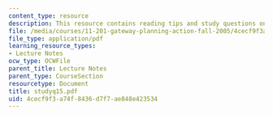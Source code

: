 ```yaml
---
content_type: resource
description: This resource contains reading tips and study questions on session 15.
file: /media/courses/11-201-gateway-planning-action-fall-2005/4cecf9f3a74f8436d7f7ae848e423534_studyq15.pdf
file_type: application/pdf
learning_resource_types:
- Lecture Notes
ocw_type: OCWFile
parent_title: Lecture Notes
parent_type: CourseSection
resourcetype: Document
title: studyq15.pdf
uid: 4cecf9f3-a74f-8436-d7f7-ae848e423534
---
```


